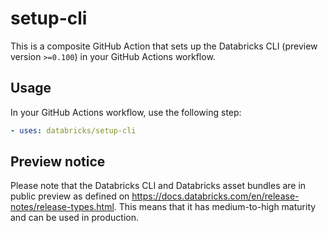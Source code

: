 # setup-cli

This is a composite GitHub Action that sets up the Databricks CLI (preview version `>=0.100`) in your GitHub Actions workflow.

## Usage

In your GitHub Actions workflow, use the following step:

```yml
- uses: databricks/setup-cli
```

<!--
### Snapshot build

Ensure you have a token with access to the [Databricks CLI repository](https://github.com/databricks/cli).

In your GitHub Actions workflow, use the following step:

```yml
- uses: databricks/setup-cli
  with:
    token: ${{ secrets.GH_TOKEN }}
```
//-->

## Preview notice

Please note that the Databricks CLI and Databricks asset bundles are in public preview
as defined on https://docs.databricks.com/en/release-notes/release-types.html. This means
that it has medium-to-high maturity and can be used in production.
